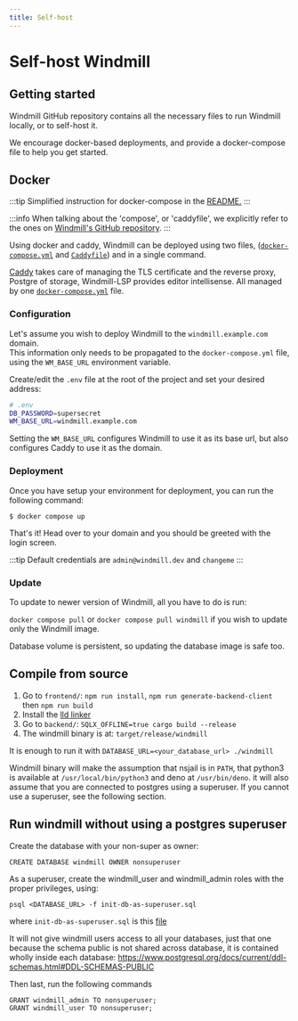 ```yaml
---
title: Self-host
---
```


# Self-host Windmill

## Getting started

Windmill GitHub repository contains all the necessary files to run 
Windmill locally, or to self-host it.

We encourage docker-based deployments, and provide a docker-compose
file to help you get started.

## Docker

:::tip
Simplified instruction for docker-compose in the 
[README.](https://github.com/windmill-labs/windmill#how-to-self-host)
:::

:::info
When talking about the 'compose', or 'caddyfile', we explicitly refer
to the ones on [Windmill's GitHub repository][windmill-gh].
:::

Using docker and caddy, Windmill can be deployed using two files, 
([`docker-compose.yml`][windmill-docker-compose] and 
[`Caddyfile`][windmill-caddyfile]) and in a single command.  

[Caddy][caddy] takes care of managing the
TLS certificate and the reverse proxy, Postgre of storage, Windmill-LSP 
provides editor intellisense. All managed by one 
[`docker-compose.yml`][windmill-docker-compose] file.


### Configuration

Let's assume you wish to deploy Windmill to the `windmill.example.com` domain.  
This information only needs to be propagated to the `docker-compose.yml` file, 
using the `WM_BASE_URL` environment variable.

Create/edit the `.env` file at the root of the project and set your desired address: 
```bash
# .env
DB_PASSWORD=supersecret
WM_BASE_URL=windmill.example.com
```

Setting the `WM_BASE_URL` configures Windmill to use it as its base url, 
but also configures Caddy to use it as the domain.

### Deployment

Once you have setup your environment for deployment, you can run the following command:

`$ docker compose up` 

That's it! Head over to your domain and you should be greeted with the login screen.

:::tip
Default credentials are `admin@windmill.dev` and `changeme`
:::

### Update

To update to newer version of Windmill, all you have to do is run: 

`docker compose pull` or `docker compose pull windmill` if you wish to update 
only the Windmill image.

Database volume is persistent, so updating the database image is safe too.

## Compile from source

1. Go to `frontend/`: `npm run install`, `npm run generate-backend-client` then
   `npm run build`
2. Install the [lld linker](https://lld.llvm.org/)
3. Go to `backend/`: `SQLX_OFFLINE=true cargo build --release`
4. The windmill binary is at: `target/release/windmill`

It is enough to run it with `DATABASE_URL=<your_database_url> ./windmill`

Windmill binary will make the assumption that nsjail is in `PATH`, that python3 is
available at `/usr/local/bin/python3` and deno at `/usr/bin/deno`. it will also
assume that you are connected to postgres using a superuser. If you cannot use a
superuser, see the following section.

## Run windmill without using a postgres superuser

Create the database with your non-super as owner:

```
CREATE DATABASE windmill OWNER nonsuperuser
```

As a superuser, create the windmill_user and windmill_admin roles with the
proper privileges, using:

```
psql <DATABASE_URL> -f init-db-as-superuser.sql
```

where `init-db-as-superuser.sql` is this
[file](https://github.com/windmill-labs/windmill/blob/main/init-db-as-superuser.sql)

It will not give windmill users access to all your databases, just that one
because the schema public is not shared across database, it is contained wholly
inside each database:
<https://www.postgresql.org/docs/current/ddl-schemas.html#DDL-SCHEMAS-PUBLIC>

Then last, run the following commands

```
GRANT windmill_admin TO nonsuperuser;
GRANT windmill_user TO nonsuperuser;
```
<!-- Resources -->

[caddy]: https://caddyserver.com/
[windmill-gh]: https://github.com/windmill-labs/windmill
[windmill-docker-compose]: https://github.com/windmill-labs/windmill/blob/main/docker-compose.yml
[windmill-caddyfile]: https://github.com/windmill-labs/windmill/blob/main/Caddyfile